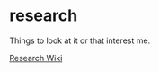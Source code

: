 # research
Things to look at it or that interest me.

[Research Wiki](https://github.com/heathdbrown/research/wiki)
